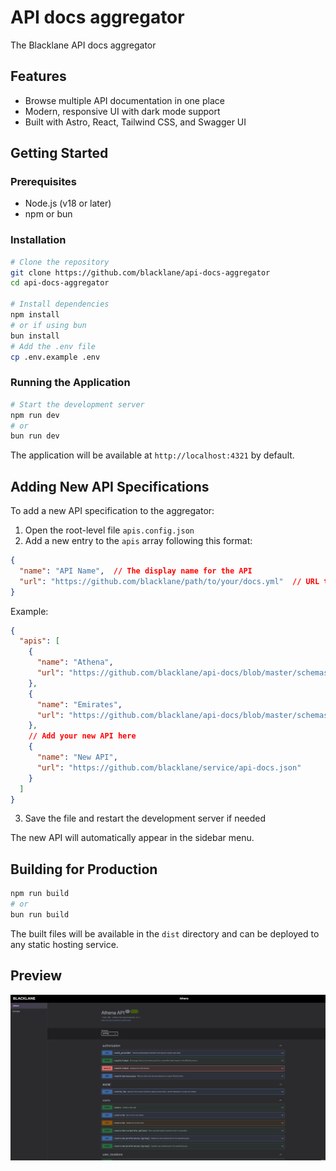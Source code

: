# API docs aggregator

The Blacklane API docs aggregator

## Features

- Browse multiple API documentation in one place
- Modern, responsive UI with dark mode support
- Built with Astro, React, Tailwind CSS, and Swagger UI

## Getting Started

### Prerequisites

- Node.js (v18 or later)
- npm or bun

### Installation

```bash
# Clone the repository
git clone https://github.com/blacklane/api-docs-aggregator
cd api-docs-aggregator

# Install dependencies
npm install
# or if using bun
bun install
# Add the .env file
cp .env.example .env
```

### Running the Application

```bash
# Start the development server
npm run dev
# or
bun run dev
```

The application will be available at `http://localhost:4321` by default.

## Adding New API Specifications

To add a new API specification to the aggregator:

1. Open the root-level file `apis.config.json`
2. Add a new entry to the `apis` array following this format:

```json
{
  "name": "API Name",  // The display name for the API
  "url": "https://github.com/blacklane/path/to/your/docs.yml"  // URL to the OpenAPI/Swagger JSON or YAML
}
```

Example:

```json
{
  "apis": [
    {
      "name": "Athena",
      "url": "https://github.com/blacklane/api-docs/blob/master/schemas/athena.yml"
    },
    {
      "name": "Emirates",
      "url": "https://github.com/blacklane/api-docs/blob/master/schemas/emirates.yml"
    },
    // Add your new API here
    {
      "name": "New API",
      "url": "https://github.com/blacklane/service/api-docs.json"
    }
  ]
}
```

3. Save the file and restart the development server if needed

The new API will automatically appear in the sidebar menu.

## Building for Production

```bash
npm run build
# or
bun run build
```

The built files will be available in the `dist` directory and can be deployed to any static hosting service.

## Preview

![](./images/preview.png)